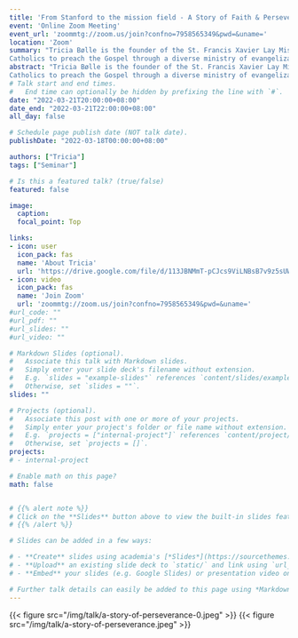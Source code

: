 ```yaml
---
title: 'From Stanford to the mission field - A Story of Faith & Perseverance (For Youth)'
event: 'Online Zoom Meeting'
event_url: 'zoommtg://zoom.us/join?confno=7958565349&pwd=&uname='
location: 'Zoom'
summary: "Tricia Bølle is the founder of the St. Francis Xavier Lay Missionary Society, dedicated to forming lay
Catholics to preach the Gospel through a diverse ministry of evangelization, faith formation, and social justice."
abstract: "Tricia Bølle is the founder of the St. Francis Xavier Lay Missionary Society, dedicated to forming lay
Catholics to preach the Gospel through a diverse ministry of evangelization, faith formation, and social justice."
# Talk start and end times.
#   End time can optionally be hidden by prefixing the line with `#`.
date: "2022-03-21T20:00:00+08:00"
date_end: "2022-03-21T22:00:00+08:00"
all_day: false

# Schedule page publish date (NOT talk date).
publishDate: "2022-03-18T00:00:00+08:00"

authors: ["Tricia"]
tags: ["Seminar"]

# Is this a featured talk? (true/false)
featured: false

image:
  caption:
  focal_point: Top

links:
- icon: user
  icon_pack: fas
  name: 'About Tricia'
  url: 'https://drive.google.com/file/d/113JBNMmT-pCJcs9ViLNBsB7v9z5sUWDX/view?usp=sharing'
- icon: video
  icon_pack: fas
  name: 'Join Zoom'
  url: 'zoommtg://zoom.us/join?confno=7958565349&pwd=&uname='
#url_code: ""
#url_pdf: ""
#url_slides: ""
#url_video: ""

# Markdown Slides (optional).
#   Associate this talk with Markdown slides.
#   Simply enter your slide deck's filename without extension.
#   E.g. `slides = "example-slides"` references `content/slides/example-slides.md`.
#   Otherwise, set `slides = ""`.
slides: ""

# Projects (optional).
#   Associate this post with one or more of your projects.
#   Simply enter your project's folder or file name without extension.
#   E.g. `projects = ["internal-project"]` references `content/project/deep-learning/index.md`.
#   Otherwise, set `projects = []`.
projects:
# - internal-project

# Enable math on this page?
math: false


# {{% alert note %}}
# Click on the **Slides** button above to view the built-in slides feature.
# {{% /alert %}}

# Slides can be added in a few ways:

# - **Create** slides using academia's [*Slides*](https://sourcethemes.com/academic/docs/managing-content/#create-slides) feature and link using `slides` parameter in the front matter of the talk file
# - **Upload** an existing slide deck to `static/` and link using `url_slides` parameter in the front matter of the talk file
# - **Embed** your slides (e.g. Google Slides) or presentation video on this page using [shortcodes](https://sourcethemes.com/academic/docs/writing-markdown-latex/).

# Further talk details can easily be added to this page using *Markdown* and $\rm \LaTeX$ math code.
---
```


{{< figure src="/img/talk/a-story-of-perseverance-0.jpeg" >}}
{{< figure src="/img/talk/a-story-of-perseverance.jpeg" >}}
